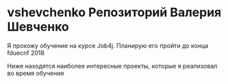 # vshevchenko Репозиторий Валерия Шевченко

Я прохожу обучение на курсе Job4j. Планирую его пройти до конца fduecnf 2018

Ниже находятся наиболее интересные проекты, которые я реализовал во время обучения
